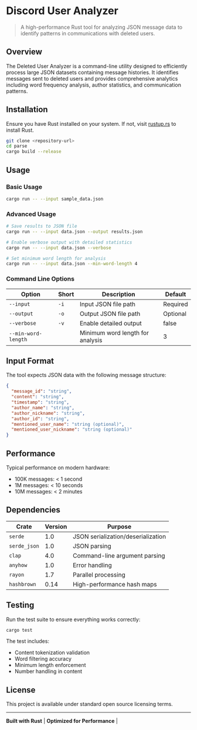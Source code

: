 # Discord User Analyzer

> A high-performance Rust tool for analyzing JSON message data to identify patterns in communications with deleted users.

## Overview

The Deleted User Analyzer is a command-line utility designed to efficiently process large JSON datasets containing message histories. It identifies messages sent to deleted users and provides comprehensive analytics including word frequency analysis, author statistics, and communication patterns.


## Installation

Ensure you have Rust installed on your system. If not, visit [rustup.rs](https://rustup.rs/) to install Rust.

```bash
git clone <repository-url>
cd parse
cargo build --release
```

## Usage

### Basic Usage

```bash
cargo run -- --input sample_data.json
```

### Advanced Usage

```bash
# Save results to JSON file
cargo run -- --input data.json --output results.json

# Enable verbose output with detailed statistics
cargo run -- --input data.json --verbose

# Set minimum word length for analysis
cargo run -- --input data.json --min-word-length 4
```

### Command Line Options

| Option | Short | Description | Default |
|--------|-------|-------------|---------|
| `--input` | `-i` | Input JSON file path | Required |
| `--output` | `-o` | Output JSON file path | Optional |
| `--verbose` | `-v` | Enable detailed output | false |
| `--min-word-length` | | Minimum word length for analysis | 3 |

## Input Format

The tool expects JSON data with the following message structure:

```json
{
  "message_id": "string",
  "content": "string",
  "timestamp": "string",
  "author_name": "string",
  "author_nickname": "string",
  "author_id": "string",
  "mentioned_user_name": "string (optional)",
  "mentioned_user_nickname": "string (optional)"
}
```



## Performance

Typical performance on modern hardware:
- 100K messages: < 1 second
- 1M messages: < 10 seconds
- 10M messages: < 2 minutes

## Dependencies

| Crate | Version | Purpose |
|-------|---------|---------|
| `serde` | 1.0 | JSON serialization/deserialization |
| `serde_json` | 1.0 | JSON parsing |
| `clap` | 4.0 | Command-line argument parsing |
| `anyhow` | 1.0 | Error handling |
| `rayon` | 1.7 | Parallel processing |
| `hashbrown` | 0.14 | High-performance hash maps |

## Testing

Run the test suite to ensure everything works correctly:

```bash
cargo test
```

The test  includes:
- Content tokenization validation
- Word filtering accuracy
- Minimum length enforcement
- Number handling in content


## License

This project is available under standard open source licensing terms.

---

**Built with Rust** | **Optimized for Performance** | 
